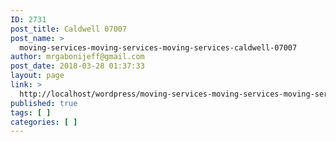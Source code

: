 ```yaml
---
ID: 2731
post_title: Caldwell 07007
post_name: >
  moving-services-moving-services-moving-services-caldwell-07007
author: mrgabonijeff@gmail.com
post_date: 2018-03-28 01:37:33
layout: page
link: >
  http://localhost/wordpress/moving-services-moving-services-moving-services-caldwell-07007/
published: true
tags: [ ]
categories: [ ]
---
```

